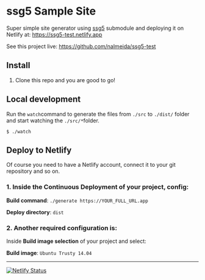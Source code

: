 # ssg5 Sample Site

Super simple site generator using [ssg5](https://github.com/nalmeida/ssg5) submodule and deploying it on Netlify at: https://ssg5-test.netlify.app

See this project live: https://github.com/nalmeida/ssg5-test

## Install

1. Clone this repo and you are good to go!

## Local development

Run the `watch`command to generate the files from `./src` to `./dist/` folder and start watching the `./src/*`folder.

```
$ ./watch
```

## Deploy to Netlify

Of course you need to have a Netlify account, connect it to your git repository and so on.

### 1. Inside the **Continuous Deployment** of your project, config:

**Build command**: `./generate https://YOUR_FULL_URL.app`

**Deploy directory**: `dist`

### 2. Another required configuration is:

Inside **Build image selection** of your project and select:

**Build image**: `Ubuntu Trusty 14.04`

---

[![Netlify Status](https://api.netlify.com/api/v1/badges/effe723e-bb23-4e2f-baf6-1a615e3771f4/deploy-status)](https://app.netlify.com/sites/ssg5-test/deploys)